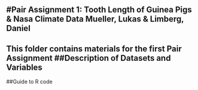 #Pair Assignment 1: Tooth Length of Guinea Pigs & Nasa Climate Data
**Mueller, Lukas & Limberg, Daniel**
---
This folder contains materials for the first Pair Assignment 
##Description of Datasets and Variables
---
##Guide to R code
